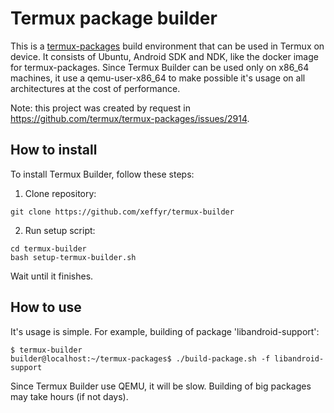 Termux package builder
======================

This is a [termux-packages](https://github.com/termux/termux-packages) build environment that can be used in Termux on device. It consists of Ubuntu, Android SDK and NDK, like the docker image for termux-packages. Since Termux Builder can be used only on x86_64 machines, it use a qemu-user-x86_64 to make possible it's usage on all architectures at the cost of performance.

Note: this project was created by request in https://github.com/termux/termux-packages/issues/2914.

## How to install

To install Termux Builder, follow these steps:

1. Clone repository:
```
git clone https://github.com/xeffyr/termux-builder
```

2. Run setup script:
```
cd termux-builder
bash setup-termux-builder.sh
```

Wait until it finishes.

## How to use

It's usage is simple. For example, building of package 'libandroid-support':
```
$ termux-builder
builder@localhost:~/termux-packages$ ./build-package.sh -f libandroid-support
```

Since Termux Builder use QEMU, it will be slow. Building of big packages may take hours (if not days).
